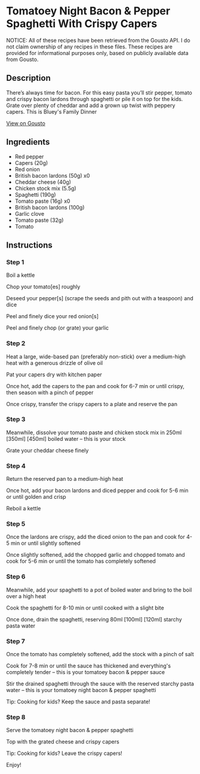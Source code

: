# Tomatoey Night Bacon & Pepper Spaghetti With Crispy Capers

NOTICE: All of these recipes have been retrieved from the Gousto API. I do not claim ownership of any recipes in these files. These recipes are provided for informational purposes only, based on publicly available data from Gousto.

## Description

There’s always time for bacon. For this easy pasta you’ll stir pepper, tomato and crispy bacon lardons through spaghetti or pile it on top for the kids. Grate over plenty of cheddar and add a grown up twist with peppery capers. This is Bluey's Family Dinner

[View on Gousto](https://www.gousto.co.uk/recipes/cookbook/tomatoey-night-bacon-pepper-spaghetti-with-crispy-capers)

## Ingredients

- Red pepper
- Capers (20g)
- Red onion
- British bacon lardons (50g) x0
- Cheddar cheese (40g)
- Chicken stock mix (5.5g)
- Spaghetti (190g)
- Tomato paste (16g) x0
- British bacon lardons (100g)
- Garlic clove
- Tomato paste (32g)
- Tomato

## Instructions


### Step 1

Boil a kettle

Chop your tomato[es] roughly

Deseed your pepper[s] (scrape the seeds and pith out with a teaspoon) and dice

Peel and finely dice your red onion[s]

Peel and finely chop (or grate) your garlic


### Step 2

Heat a large, wide-based pan (preferably non-stick) over a medium-high heat with a generous drizzle of olive oil

Pat your capers dry with kitchen paper

Once hot, add the capers to the pan and cook for 6-7 min or until crispy, then season with a pinch of pepper

Once crispy, transfer the crispy capers to a plate and reserve the pan


### Step 3

Meanwhile, dissolve your tomato paste and chicken stock mix in 250ml <span class="text-purple">[350ml]</span> <span class="text-danger">[450ml]</span> boiled water – this is your stock

Grate your cheddar cheese finely


### Step 4

Return the reserved pan to a medium-high heat

Once hot, add your bacon lardons and diced pepper and cook for 5-6 min or until golden and crisp

Reboil a kettle


### Step 5

Once the lardons are crispy, add the diced onion to the pan and cook for 4-5 min or until slightly softened

Once slightly softened, add the chopped garlic and chopped tomato and cook for 5-6 min or until the tomato has completely softened


### Step 6

Meanwhile, add your spaghetti to a pot of boiled water and bring to the boil over a high heat

Cook the spaghetti for 8-10 min or until cooked with a slight bite

Once done, drain the spaghetti, reserving 80ml<span class="text-purple"> [100ml] </span><span class="text-danger">[120ml]</span> starchy pasta water


### Step 7

Once the tomato has completely softened, add the stock with a pinch of salt

Cook for 7-8 min or until the sauce has thickened and everything's completely tender – this is your tomatoey bacon & pepper sauce

Stir the drained spaghetti through the sauce with the reserved starchy pasta water – this is your tomatoey night bacon & pepper spaghetti

<span class="text-danger">Tip: Cooking for kids? Keep the sauce and pasta separate!</span>

### Step 8

Serve the tomatoey night bacon & pepper spaghetti

Top with the grated cheese and crispy capers

<span class="text-danger">Tip: Cooking for kids? Leave the crispy capers!</span>

Enjoy!

